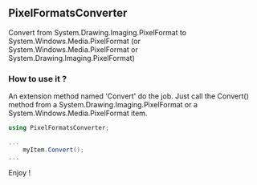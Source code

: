 ## PixelFormatsConverter

Convert from System.Drawing.Imaging.PixelFormat to System.Windows.Media.PixelFormat (or System.Windows.Media.PixelFormat or System.Drawing.Imaging.PixelFormat)

### How to use it ?

An extension method named 'Convert' do the job. Just call the Convert() method from a System.Drawing.Imaging.PixelFormat or a System.Windows.Media.PixelFormat item.

```c#
using PixelFormatsConverter;

...
    myItem.Convert();
...

```

Enjoy !